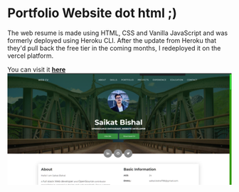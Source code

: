 # Portfolio Website dot html ;)
The web resume is made using HTML, CSS and Vanilla JavaScript and was formerly deployed using Heroku CLI. After the update from Heroku that they'd pull back the free tier in the coming months, I redeployed it on the vercel platform.

You can visit it <b>[here](https://developer-resume-livid.vercel.app/)</b>
<br>
<img src = "https://github.com/saikatbishal/resume/blob/main/webpage-front.png"/>
